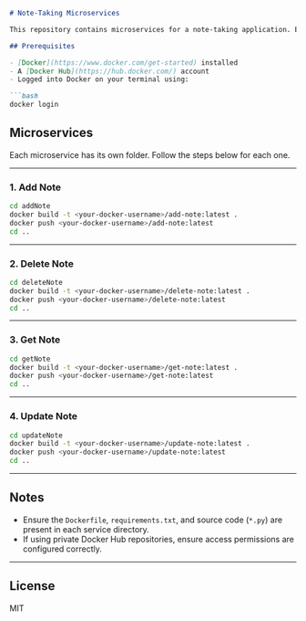 
```markdown
# Note-Taking Microservices

This repository contains microservices for a note-taking application. Each microservice (add, delete, get, update) is containerized with Docker.

## Prerequisites

- [Docker](https://www.docker.com/get-started) installed
- A [Docker Hub](https://hub.docker.com/) account
- Logged into Docker on your terminal using:

```bash
docker login
```

## Microservices

Each microservice has its own folder. Follow the steps below for each one.

---

### 1. **Add Note**

```bash
cd addNote
docker build -t <your-docker-username>/add-note:latest .
docker push <your-docker-username>/add-note:latest
cd ..
```

---

### 2. **Delete Note**

```bash
cd deleteNote
docker build -t <your-docker-username>/delete-note:latest .
docker push <your-docker-username>/delete-note:latest
cd ..
```

---

### 3. **Get Note**

```bash
cd getNote
docker build -t <your-docker-username>/get-note:latest .
docker push <your-docker-username>/get-note:latest
cd ..
```

---

### 4. **Update Note**

```bash
cd updateNote
docker build -t <your-docker-username>/update-note:latest .
docker push <your-docker-username>/update-note:latest
cd ..
```

---

## Notes

- Ensure the `Dockerfile`, `requirements.txt`, and source code (`*.py`) are present in each service directory.
- If using private Docker Hub repositories, ensure access permissions are configured correctly.

---

## License

MIT
```